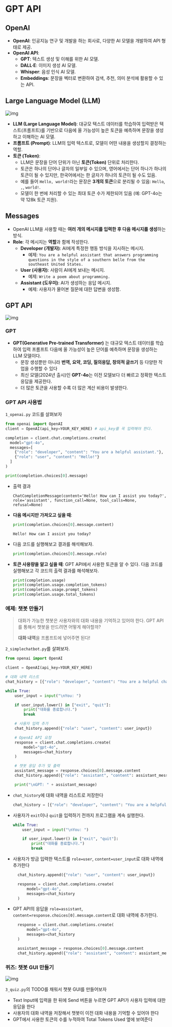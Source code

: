# GPT API

## OpenAI
- **OpenAI**: 인공지능 연구 및 개발을 하는 회사로, 다양한 AI 모델을 개발하여 API 형태로 제공.
- **OpenAI API**:
  - **GPT**: 텍스트 생성 및 이해를 위한 AI 모델.
  - **DALL·E**: 이미지 생성 AI 모델.
  - **Whisper**: 음성 인식 AI 모델.
  - **Embeddings**: 문장을 벡터로 변환하여 검색, 추천, 의미 분석에 활용할 수 있는 API.

## Large Language Model (LLM)

![img](./images/llm.png)
- **LLM (Large Language Model)**: 대규모 텍스트 데이터를 학습하여 입력받은 텍스트(프롬프트)를 기반으로 다음에 올 가능성이 높은 토큰을 예측하며 문장을 생성하고 이해하는 AI 모델.
- **프롬프트 (Prompt)**: LLM의 입력 텍스트로, 모델이 어떤 내용을 생성할지 결정하는 역할.
- **토큰 (Token)**: 
  - LLM은 문장을 단어 단위가 아닌 **토큰(Token)** 단위로 처리한다.
  - 토큰은 하나의 단어나 글자의 일부일 수 있으며, 영어에서는 단어 하나가 하나의 토큰이 될 수 있지만, 한국어에서는 한 글자가 하나의 토큰이 될 수도 있음.
  - 예를 들어 `Hello, world!`라는 문장은 **3개의 토큰**으로 분리될 수 있음: `Hello`, `,`, `world!`.
  - 모델이 한 번에 처리할 수 있는 최대 토큰 수가 제한되어 있음 (예: GPT-4o는 약 128k 토큰 지원).

## Messages

- OpenAI LLM을 사용할 때는 **여러 개의 메시지를 입력한 후 다음 메시지를 생성**하는 방식.
- **Role**: 각 메시지는 **역할**과 함께 작성한다.
  - **Developer (개발자)**: AI에게 특정한 행동 방식을 지시하는 메시지.
    - 예제: `You are a helpful assistant that answers programming questions in the style of a southern belle from the southeast United States.`
  - **User (사용자)**: 사람이 AI에게 보내는 메시지.
    - 예제: `Write a poem about programming.`
  - **Assistant (도우미)**: AI가 생성하는 응답 메시지.
    - 예제: 사용자가 물어본 질문에 대한 답변을 생성함.


## GPT API

![img](./images/gptapi.png)

### GPT
- **GPT(Generative Pre-trained Transformer)** 는 대규모 텍스트 데이터를 학습하여 입력 프롬프트 다음에 올 가능성이 높은 단어를 예측하며 문장을 생성하는 LLM 모델이다.
  - 문장 생성뿐만 아니라 **번역, 요약, 코딩, 질의응답, 창의적 글쓰기** 등 다양한 작업을 수행할 수 있다
  - 최신 모델(2024년 출시)인 **GPT-4o**는 이전 모델보다 더 빠르고 정확한 텍스트 응답을 제공한다.
  - 더 많은 토큰을 사용할 수록 더 많은 계산 비용이 발생한다.

### GPT API 사용법

`1_openai.py` 코드를 살펴보자
```python
from openai import OpenAI
client = OpenAI(api_key=YOUR_KEY_HERE) # api_key를 꼭 입력해야 한다.

completion = client.chat.completions.create(
  model="gpt-4o",
  messages=[
    {"role": "developer", "content": "You are a helpful assistant."},
    {"role": "user", "content": "Hello!"}
  ]
)

print(completion.choices[0].message)
```

-  출력 결과
    ```
    ChatCompletionMessage(content='Hello! How can I assist you today?', role='assistant', function_call=None, tool_calls=None, refusal=None)
    ```

- **다음 메시지만 가져오고 싶을 때**:
  ```python
  print(completion.choices[0].message.content)
  ```
  ```
  Hello! How can I assist you today?
  ```
- 다음 코드를 실행해보고 결과를 해석해보자.
  ```python
  print(completion.choices[0].message.role)
  ```

- **토큰 사용량을 알고 싶을 때**:
  GPT API에서 사용한 토큰을 알 수 있다. 다음 코드를 실행해보고 각 코드의 출력 결과를 해석해보자.
  ```python
  print(completion.usage)
  print(completion.usage.completion_tokens)
  print(completion.usage.prompt_tokens)
  print(completion.usage.total_tokens)
  ```

### 예제: 챗봇 만들기

> 대화가 가능한 챗봇은 사용자와의 대화 내용을 기억하고 있어야 한다. GPT API를 통해서 챗봇을 만드려면 어떻게 해야할까?
>
> **대화 내역**을 프롬프트에 넣어주면 된다!

`2_simplechatbot.py`를 살펴보자.
```python
from openai import OpenAI

client = OpenAI(api_key=YOUR_KEY_HERE)

# 대화 내역 리스트
chat_history = [{"role": "developer", "content": "You are a helpful chat-bot."}]

while True:
    user_input = input("\nYou: ")

    if user_input.lower() in ["exit", "quit"]:
        print("대화를 종료합니다.")
        break

    # 사용자 입력 추가
    chat_history.append({"role": "user", "content": user_input})

    # OpenAI API 요청
    response = client.chat.completions.create(
        model="gpt-4o",
        messages=chat_history
    )

    # 챗봇 응답 추가 및 출력
    assistant_message = response.choices[0].message.content
    chat_history.append({"role": "assistant", "content": assistant_message})

    print("\nGPT: " + assistant_message)
```

- `chat_history`에 대화 내역을 리스트로 저장한다
  ```python
  chat_history = [{"role": "developer", "content": "You are a helpful chat-bot."}]
  ```

- 사용자가 `exit`이나 `quit`을 입력하기 전까지 프로그램을 계속 실행한다.
  ```python
  while True:
      user_input = input("\nYou: ")

      if user_input.lower() in ["exit", "quit"]:
          print("대화를 종료합니다.")
          break
  ```

- 사용자가 방금 입력한 텍스트를 `role=user`, `content=user_input`로 대화 내역에 추가한다
  ```python
    chat_history.append({"role": "user", "content": user_input})

    response = client.chat.completions.create(
        model="gpt-4o",
        messages=chat_history
    )
  ```

- GPT API의 응답을 `role=assistant`, `content=response.choices[0].message.content`로 대화 내역에 추가한다.
  ```python
    response = client.chat.completions.create(
        model="gpt-4o",
        messages=chat_history
    )

    assistant_message = response.choices[0].message.content
    chat_history.append({"role": "assistant", "content": assistant_message})
  ```

### 퀴즈: 챗봇 GUI 만들기
![img](./images/chatbot.png)

`3_quiz.py`의 TODO를 채워서 챗봇 GUI를 만들어보자
- Text Input에 입력을 한 뒤에 Send 버튼을 누르면 GPT API가 사용자 입력에 대한 응답을 한다
- 사용자의 대화 내역을 저장해서 챗봇이 이전 대화 내용을 기억할 수 있어야 한다
- GPT에서 사용한 토큰의 수를 누적하여 Total Tokens Used 옆에 보여준다
